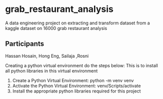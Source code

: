 # grab_restaurant_analysis
A data engineering project on extracting and transform dataset from a kaggle dataset on 16000 grab restaurant analysis
## Participants
Hassan Hosain, Hong Eng, Sailaja ,Rosni


Creating a python virtual environment do the steps below:
This is to install all python libraries in this virtual environment

1. Create a Python Virtual Environment: python -m venv venv
2. Activate the Python Virtual Environment: venv/Scripts/activate
3. Install the appropriate python libraries required for this project
